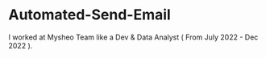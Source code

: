 # Automated-Send-Email
I worked at Mysheo Team like a Dev &amp; Data Analyst ( From July 2022 - Dec 2022 ).
